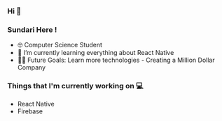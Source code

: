 ### Hi 👋

### Sundari Here !

- 🤓 Computer Science Student
- 🌱 I’m currently learning everything about React Native 
- 💪🏼 Future Goals: Learn more technologies - Creating a Million Dollar Company

### Things that I'm currently working on 💻
- React Native
- Firebase
